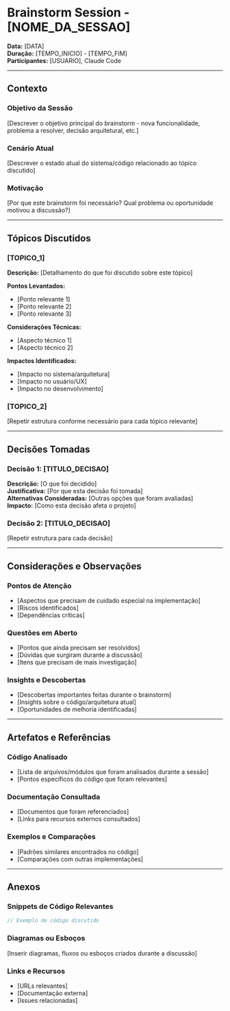 # Brainstorm Session - [NOME_DA_SESSAO]

**Data:** [DATA]  
**Duração:** [TEMPO_INICIO] - [TEMPO_FIM]  
**Participantes:** [USUARIO], Claude Code

---

## Contexto

### Objetivo da Sessão
[Descrever o objetivo principal do brainstorm - nova funcionalidade, problema a resolver, decisão arquitetural, etc.]

### Cenário Atual
[Descrever o estado atual do sistema/código relacionado ao tópico discutido]

### Motivação
[Por que este brainstorm foi necessário? Qual problema ou oportunidade motivou a discussão?]

---

## Tópicos Discutidos

### [TOPICO_1]
**Descrição:** [Detalhamento do que foi discutido sobre este tópico]

**Pontos Levantados:**
- [Ponto relevante 1]
- [Ponto relevante 2]
- [Ponto relevante 3]

**Considerações Técnicas:**
- [Aspecto técnico 1]
- [Aspecto técnico 2]

**Impactos Identificados:**
- [Impacto no sistema/arquitetura]
- [Impacto no usuário/UX]
- [Impacto no desenvolvimento]

### [TOPICO_2]
[Repetir estrutura conforme necessário para cada tópico relevante]

---

## Decisões Tomadas

### Decisão 1: [TITULO_DECISAO]
**Descrição:** [O que foi decidido]  
**Justificativa:** [Por que esta decisão foi tomada]  
**Alternativas Consideradas:** [Outras opções que foram avaliadas]  
**Impacto:** [Como esta decisão afeta o projeto]

### Decisão 2: [TITULO_DECISAO]
[Repetir estrutura para cada decisão]

---

## Considerações e Observações

### Pontos de Atenção
- [Aspectos que precisam de cuidado especial na implementação]
- [Riscos identificados]
- [Dependências críticas]

### Questões em Aberto
- [Pontos que ainda precisam ser resolvidos]
- [Dúvidas que surgiram durante a discussão]
- [Itens que precisam de mais investigação]

### Insights e Descobertas
- [Descobertas importantes feitas durante o brainstorm]
- [Insights sobre o código/arquitetura atual]
- [Oportunidades de melhoria identificadas]

---

## Artefatos e Referências

### Código Analisado
- [Lista de arquivos/módulos que foram analisados durante a sessão]
- [Pontos específicos do código que foram relevantes]

### Documentação Consultada
- [Documentos que foram referenciados]
- [Links para recursos externos consultados]

### Exemplos e Comparações
- [Padrões similares encontrados no código]
- [Comparações com outras implementações]

---

## Anexos

### Snippets de Código Relevantes
```typescript
// Exemplo de código discutido
```

### Diagramas ou Esboços
[Inserir diagramas, fluxos ou esboços criados durante a discussão]

### Links e Recursos
- [URLs relevantes]
- [Documentação externa]
- [Issues relacionadas]